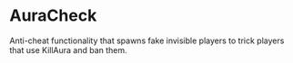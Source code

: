 # AuraCheck
Anti-cheat functionality that spawns fake invisible players to trick players that use KillAura and ban them.